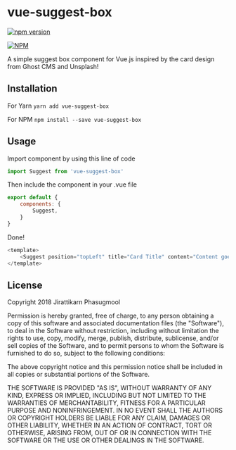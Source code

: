 # vue-suggest-box
[![npm version](https://badge.fury.io/js/vue-suggest-box.svg)](https://badge.fury.io/js/vue-suggest-box)

[![NPM](https://nodei.co/npm-dl/vue-suggest-box.png)](https://nodei.co/npm/vue-suggest-box/)

A simple suggest box component for Vue.js inspired by the card design from Ghost CMS and Unsplash!

## Installation
For Yarn
`yarn add vue-suggest-box`

For NPM
`npm install --save vue-suggest-box`

## Usage
Import component by using this line of code
```javascript
import Suggest from 'vue-suggest-box'
```

Then include the component in your .vue file
```javascript
export default {
	components: {
		Suggest,
	}
}
```

Done!
```javascript
<template>
	<Suggest position="topLeft" title="Card Title" content="Content goes here"/>
</template>
```

## License
Copyright 2018 Jirattikarn Phasugmool

Permission is hereby granted, free of charge, to any person obtaining a copy of this software and associated documentation files (the "Software"), to deal in the Software without restriction, including without limitation the rights to use, copy, modify, merge, publish, distribute, sublicense, and/or sell copies of the Software, and to permit persons to whom the Software is furnished to do so, subject to the following conditions:

The above copyright notice and this permission notice shall be included in all copies or substantial portions of the Software.

THE SOFTWARE IS PROVIDED "AS IS", WITHOUT WARRANTY OF ANY KIND, EXPRESS OR IMPLIED, INCLUDING BUT NOT LIMITED TO THE WARRANTIES OF MERCHANTABILITY, FITNESS FOR A PARTICULAR PURPOSE AND NONINFRINGEMENT. IN NO EVENT SHALL THE AUTHORS OR COPYRIGHT HOLDERS BE LIABLE FOR ANY CLAIM, DAMAGES OR OTHER LIABILITY, WHETHER IN AN ACTION OF CONTRACT, TORT OR OTHERWISE, ARISING FROM, OUT OF OR IN CONNECTION WITH THE SOFTWARE OR THE USE OR OTHER DEALINGS IN THE SOFTWARE.